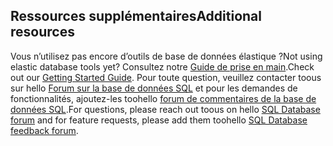 ## <a name="additional-resources"></a><span data-ttu-id="49a23-101">Ressources supplémentaires</span><span class="sxs-lookup"><span data-stu-id="49a23-101">Additional resources</span></span>
<span data-ttu-id="49a23-102">Vous n’utilisez pas encore d’outils de base de données élastique ?</span><span class="sxs-lookup"><span data-stu-id="49a23-102">Not using elastic database tools yet?</span></span> <span data-ttu-id="49a23-103">Consultez notre [Guide de prise en main](../articles/sql-database/sql-database-elastic-scale-get-started.md).</span><span class="sxs-lookup"><span data-stu-id="49a23-103">Check out our [Getting Started Guide](../articles/sql-database/sql-database-elastic-scale-get-started.md).</span></span>  <span data-ttu-id="49a23-104">Pour toute question, veuillez contacter toous sur hello [Forum sur la base de données SQL](http://social.msdn.microsoft.com/forums/azure/home?forum=ssdsgetstarted) et pour les demandes de fonctionnalités, ajoutez-les toohello [forum de commentaires de la base de données SQL](https://feedback.azure.com/forums/217321-sql-database/).</span><span class="sxs-lookup"><span data-stu-id="49a23-104">For questions, please reach out toous on hello [SQL Database forum](http://social.msdn.microsoft.com/forums/azure/home?forum=ssdsgetstarted) and for feature requests, please add them toohello [SQL Database feedback forum](https://feedback.azure.com/forums/217321-sql-database/).</span></span>
